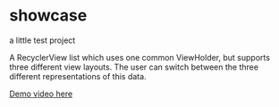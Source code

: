 # showcase
a little test project 

A RecyclerView list which uses one common ViewHolder, but supports three different view layouts. 
The user can switch between the three different representations of this data. 

[Demo video here](demo.mp4)


